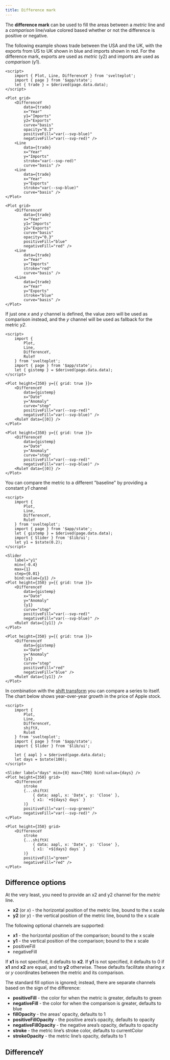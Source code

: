 ```yaml
---
title: Difference mark
---
```


The **difference mark** can be used to fill the areas between a _metric_ line and a _comparison_ line/value colored based whether or not the difference is positive or negative.

The following example shows trade between the USA and the UK, with the exports from US to UK shown in <span style="border-bottom: solid 2px var(--svp-blue);">blue</span> and imports shown in <span style="border-bottom: solid 2px var(--svp-red);">red</span>. For the difference mark, exports are used as _metric_ (y2) and imports are used as _comparison_ (y1).

```svelte live
<script>
    import { Plot, Line, DifferenceY } from 'svelteplot';
    import { page } from '$app/state';
    let { trade } = $derived(page.data.data);
</script>

<Plot grid>
    <DifferenceY
        data={trade}
        x="Year"
        y1="Imports"
        y2="Exports"
        curve="basis"
        opacity="0.3"
        positiveFill="var(--svp-blue)"
        negativeFill="var(--svp-red)" />
    <Line
        data={trade}
        x="Year"
        y="Imports"
        stroke="var(--svp-red)"
        curve="basis" />
    <Line
        data={trade}
        x="Year"
        y="Exports"
        stroke="var(--svp-blue)"
        curve="basis" />
</Plot>
```

```svelte
<Plot grid>
    <DifferenceY
        data={trade}
        x="Year"
        y1="Imports"
        y2="Exports"
        curve="basis"
        opacity="0.3"
        positiveFill="blue"
        negativeFill="red" />
    <Line
        data={trade}
        x="Year"
        y="Imports"
        stroke="red"
        curve="basis" />
    <Line
        data={trade}
        x="Year"
        y="Exports"
        stroke="blue"
        curve="basis" />
</Plot>
```

If just one _x_ and _y_ channel is defined, the value zero will be used as comparison instead, and the _y_ channel will be used as fallback for the metric _y2_.

```svelte live
<script>
    import {
        Plot,
        Line,
        DifferenceY,
        RuleY
    } from 'svelteplot';
    import { page } from '$app/state';
    let { gistemp } = $derived(page.data.data);
</script>

<Plot height={350} y={{ grid: true }}>
    <DifferenceY
        data={gistemp}
        x="Date"
        y="Anomaly"
        curve="step"
        positiveFill="var(--svp-red)"
        negativeFill="var(--svp-blue)" />
    <RuleY data={[0]} />
</Plot>
```

```svelte
<Plot height={350} y={{ grid: true }}>
    <DifferenceY
        data={gistemp}
        x="Date"
        y="Anomaly"
        curve="step"
        positiveFill="var(--svp-red)"
        negativeFill="var(--svp-blue)" />
    <RuleY data={[0]} />
</Plot>
```

You can compare the metric to a different "baseline" by providing a constant _y1_ channel

```svelte live
<script>
    import {
        Plot,
        Line,
        DifferenceY,
        RuleY
    } from 'svelteplot';
    import { page } from '$app/state';
    let { gistemp } = $derived(page.data.data);
    import { Slider } from '$lib/ui';
    let y1 = $state(0.2);
</script>

<Slider
    label="y1"
    min={-0.4}
    max={1}
    step={0.01}
    bind:value={y1} />
<Plot height={350} y={{ grid: true }}>
    <DifferenceY
        data={gistemp}
        x="Date"
        y="Anomaly"
        {y1}
        curve="step"
        positiveFill="var(--svp-red)"
        negativeFill="var(--svp-blue)" />
    <RuleY data={[y1]} />
</Plot>
```

```svelte
<Plot height={350} y={{ grid: true }}>
    <DifferenceY
        data={gistemp}
        x="Date"
        y="Anomaly"
        {y1}
        curve="step"
        positiveFill="red"
        negativeFill="blue" />
    <RuleY data={[y1]} />
</Plot>
```

In combination with the [shift transform](/transforms/shift) you can compare a series to itself. The chart below shows year-over-year growth in the price of Apple stock.

```svelte live
<script>
    import {
        Plot,
        Line,
        DifferenceY,
        shiftX,
        RuleX
    } from 'svelteplot';
    import { page } from '$app/state';
    import { Slider } from '$lib/ui';

    let { aapl } = $derived(page.data.data);
    let days = $state(100);
</script>

<Slider label="days" min={0} max={700} bind:value={days} />
<Plot height={350} grid>
    <DifferenceY
        stroke
        {...shiftX(
            { data: aapl, x: 'Date', y: 'Close' },
            { x1: `+${days} days` }
        )}
        positiveFill="var(--svp-green)"
        negativeFill="var(--svp-red)" />
</Plot>
```

```svelte
<Plot height={350} grid>
    <DifferenceY
        stroke
        {...shiftX(
            { data: aapl, x: 'Date', y: 'Close' },
            { x1: `+${days} days` }
        )}
        positiveFill="green"
        negativeFill="red" />
</Plot>
```

## Difference options

At the very least, you need to provide an x2 and y2 channel for the _metric_ line.

- **x2** (or _x_) - the horizontal position of the metric line, bound to the x scale
- **y2** (or _y_) - the vertical position of the metric line, bound to the x scale

The following optional channels are supported:

- **x1** - the horizontal position of the comparison; bound to the x scale
- **y1** - the vertical position of the comparison; bound to the x scale
- positiveFill
- negativeFill

If **x1** is not specified, it defaults to **x2**. If **y1** is not specified, it defaults to 0 if **x1** and **x2** are equal, and to **y2** otherwise. These defaults facilitate sharing _x_ or _y_ coordinates between the metric and its comparison.

The standard fill option is ignored; instead, there are separate channels based on the sign of the difference:

- **positiveFill** - the color for when the metric is greater, defaults to green
- **negativeFill** - the color for when the comparison is greater, defaults to blue
- **fillOpacity** - the areas’ opacity, defaults to 1
- **positiveFillOpacity** - the positive area’s opacity, defaults to opacity
- **negativeFillOpacity** - the negative area’s opacity, defaults to opacity
- **stroke** - the metric line’s stroke color, defaults to currentColor
- **strokeOpacity** - the metric line’s opacity, defaults to 1

## DifferenceY
